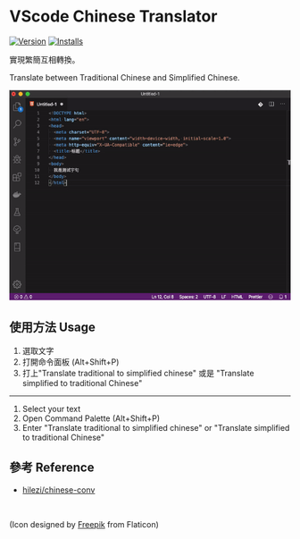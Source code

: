 # VScode Chinese Translator 

[![Version](https://vsmarketplacebadge.apphb.com/version-short/mollykannn.vscode-chinese-translator.svg)](https://marketplace.visualstudio.com/items?itemName=mollykannn.vscode-chinese-translator)
[![Installs](https://vsmarketplacebadge.apphb.com/installs-short/mollykannn.vscode-chinese-translator.svg)](https://marketplace.visualstudio.com/items?itemName=mollykannn.vscode-chinese-translator)

實現繁簡互相轉換。

Translate between Traditional Chinese and Simplified Chinese.

![Demo](demo.gif)

## 使用方法 Usage

1. 選取文字
2. 打開命令面板 (Alt+Shift+P)
3. 打上"Translate traditional to simplified chinese" 或是 "Translate simplified to traditional Chinese"

---

1. Select your text
2. Open Command Palette (Alt+Shift+P)
3. Enter "Translate traditional to simplified chinese" or "Translate simplified to traditional Chinese"


## 參考 Reference
- [hilezi/chinese-conv](https://github.com/hilezi/chinese-conv)

<br/>

(Icon designed by [Freepik](https://www.flaticon.com/free-icon/translation_291558) from Flaticon)
